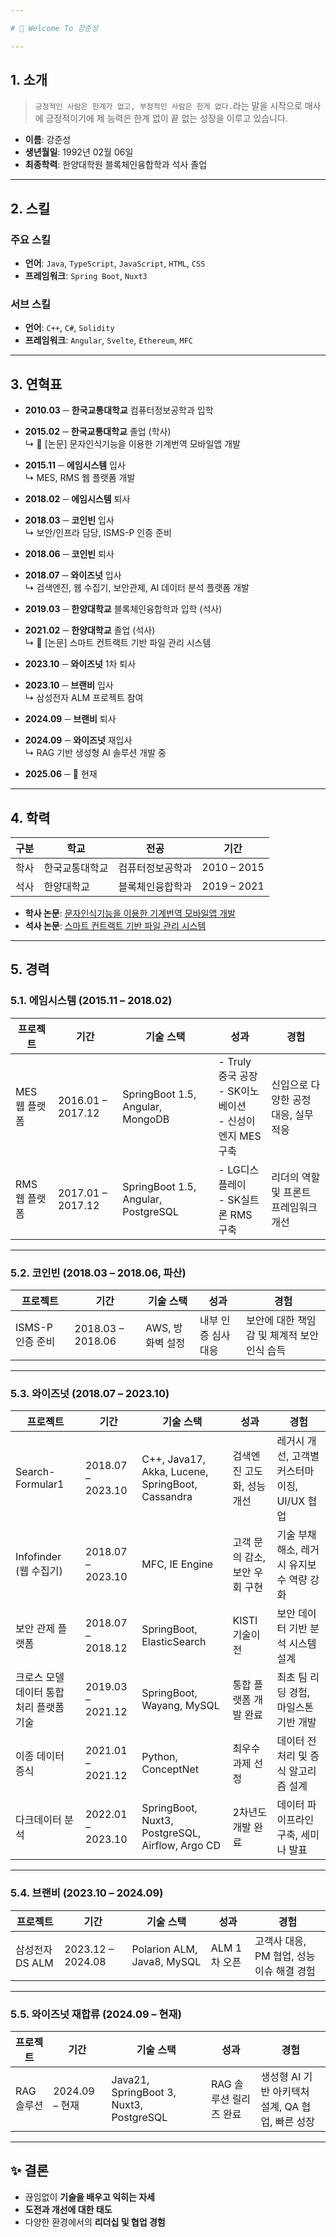 ```yaml
---

# 👋 Welcome To 강준성

---
```


## 1. 소개

> `긍정적인 사람은 한계가 없고, 부정적인 사람은 한게 없다.`라는 말을 시작으로
> 매사에 긍정적이기에 제 능력은 한계 없이 끝 없는 성장을 이루고 있습니다.

* **이름**: 강준성
* **생년월일**: 1992년 02월 06일
* **최종학력**: 한양대학원 블록체인융합학과 석사 졸업

---


## 2. 스킬

### 주요 스킬

* **언어**: `Java`, `TypeScript`, `JavaScript`, `HTML`, `CSS`
* **프레임워크**: `Spring Boot`, `Nuxt3`

### 서브 스킬

* **언어**: `C++`, `C#`, `Solidity`
* **프레임워크**: `Angular`, `Svelte`, `Ethereum`, `MFC`

---


## 3. 연혁표

- **2010.03** ─ **한국교통대학교** 컴퓨터정보공학과 입학  
- **2015.02** ─ **한국교통대학교** 졸업 (학사)  
   ↳ 📄 [논문] 문자인식기능을 이용한 기계번역 모바일앱 개발  

- **2015.11** ─ **에임시스템** 입사  
   ↳ MES, RMS 웹 플랫폼 개발  
- **2018.02** ─ **에임시스템** 퇴사  

- **2018.03** ─ **코인빈** 입사  
   ↳ 보안/인프라 담당, ISMS-P 인증 준비  
- **2018.06** ─ **코인빈** 퇴사  

- **2018.07** ─ **와이즈넛** 입사  
   ↳ 검색엔진, 웹 수집기, 보안관제, AI 데이터 분석 플랫폼 개발  

- **2019.03** ─ **한양대학교** 블록체인융합학과 입학 (석사)  
- **2021.02** ─ **한양대학교** 졸업 (석사)  
   ↳ 📄 [논문] 스마트 컨트랙트 기반 파일 관리 시스템  

- **2023.10** ─ **와이즈넛** 1차 퇴사  

- **2023.10** ─ **브랜비** 입사  
   ↳ 삼성전자 ALM 프로젝트 참여  
- **2024.09** ─ **브랜비** 퇴사  

- **2024.09** ─ **와이즈넛** 재입사  
   ↳ RAG 기반 생성형 AI 솔루션 개발 중  
- **2025.06** ─ 📍 현재

---


## 4. 학력

| 구분 | 학교      | 전공       | 기간          |
| -- | ------- | -------- | ----------- |
| 학사 | 한국교통대학교 | 컴퓨터정보공학과 | 2010 – 2015 |
| 석사 | 한양대학교   | 블록체인융합학과 | 2019 – 2021 |

* **학사 논문**: [문자인식기능을 이용한 기계번역 모바일앱 개발](https://www.riss.kr/search/detail/DetailView.do?p_mat_type=1a0202e37d52c72d&control_no=1ba5001adfb7f47747de9c1710b0298d)
* **석사 논문**: [스마트 컨트랙트 기반 파일 관리 시스템](https://www.riss.kr/search/detail/DetailView.do?p_mat_type=be54d9b8bc7cdb09&control_no=1c27fe9fcb321876ffe0bdc3ef48d419)

---

## 5. 경력

### 5.1. 에임시스템 (2015.11 – 2018.02)

| 프로젝트      | 기간                | 기술 스택                               | 성과                                           | 경험                    |
| --------- | ----------------- | ----------------------------------- | -------------------------------------------- | --------------------- |
| MES 웹 플랫폼 | 2016.01 – 2017.12 | SpringBoot 1.5, Angular, MongoDB    | - Truly 중국 공장<br>- SK이노베이션<br>- 신성이엔지 MES 구축 | 신입으로 다양한 공정 대응, 실무 적응 |
| RMS 웹 플랫폼 | 2017.01 – 2017.12 | SpringBoot 1.5, Angular, PostgreSQL | - LG디스플레이<br>- SK실트론 RMS 구축                  | 리더의 역할 및 프론트 프레임워크 개선 |

---

### 5.2. 코인빈 (2018.03 – 2018.06, 파산)

| 프로젝트         | 기간                | 기술 스택       | 성과          | 경험                        |
| ------------ | ----------------- | ----------- | ----------- | ------------------------- |
| ISMS-P 인증 준비 | 2018.03 – 2018.06 | AWS, 방화벽 설정 | 내부 인증 심사 대응 | 보안에 대한 책임감 및 체계적 보안 인식 습득 |

---

### 5.3. 와이즈넛 (2018.07 – 2023.10)

| 프로젝트               | 기간                | 기술 스택                                            | 성과                 | 경험                           |
| ------------------ | ----------------- | ------------------------------------------------ | ------------------ | ---------------------------- |
| Search-Formular1   | 2018.07 – 2023.10 | C++, Java17, Akka, Lucene, SpringBoot, Cassandra | 검색엔진 고도화, 성능 개선    | 레거시 개선, 고객별 커스터마이징, UI/UX 협업 |
| Infofinder (웹 수집기) | 2018.07 – 2023.10 | MFC, IE Engine                                   | 고객 문의 감소, 보안 우회 구현 | 기술 부채 해소, 레거시 유지보수 역량 강화     |
| 보안 관제 플랫폼       | 2018.07 – 2018.12 | SpringBoot, ElasticSearch                        | KISTI 기술이전         | 보안 데이터 기반 분석 시스템 설계          |
| 크로스 모델 데이터 통합 처리 플랫폼 기술    | 2019.03 – 2021.12 | SpringBoot, Wayang, MySQL                        | 통합 플랫폼 개발 완료       | 최초 팀 리딩 경험, 마일스톤 기반 개발       |
| 이종 데이터 증식          | 2021.01 – 2021.12 | Python, ConceptNet                               | 최우수 과제 선정          | 데이터 전처리 및 증식 알고리즘 설계         |
| 다크데이터 분석           | 2022.01 – 2023.10 | SpringBoot, Nuxt3, PostgreSQL, Airflow, Argo CD  | 2차년도 개발 완료         | 데이터 파이프라인 구축, 세미나 발표         |

---

### 5.4. 브랜비 (2023.10 – 2024.09)

| 프로젝트        | 기간                | 기술 스택                      | 성과        | 경험                         |
| ----------- | ----------------- | -------------------------- | --------- | -------------------------- |
| 삼성전자 DS ALM | 2023.12 – 2024.08 | Polarion ALM, Java8, MySQL | ALM 1차 오픈 | 고객사 대응, PM 협업, 성능 이슈 해결 경험 |

---

### 5.5. 와이즈넛 재합류 (2024.09 – 현재)

| 프로젝트    | 기간           | 기술 스택                                   | 성과             | 경험                              |
| ------- | ------------ | --------------------------------------- | -------------- | ------------------------------- |
| RAG 솔루션 | 2024.09 – 현재 | Java21, SpringBoot 3, Nuxt3, PostgreSQL | RAG 솔루션 릴리즈 완료 | 생성형 AI 기반 아키텍처 설계, QA 협업, 빠른 성장 |

---

## ✨ 결론

* 끊임없이 **기술을 배우고 익히는 자세**
* **도전과 개선에 대한 태도**
* 다양한 환경에서의 **리더십 및 협업 경험**
